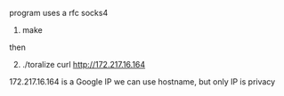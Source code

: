 program uses a rfc socks4

1) make

then

2) ./toralize curl http://172.217.16.164

172.217.16.164 is a Google IP
we can use hostname, but only IP is privacy